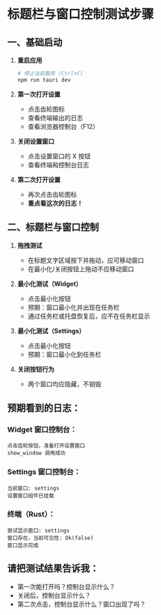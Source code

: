 # 标题栏与窗口控制测试步骤

## 一、基础启动

1. **重启应用**
   ```bash
   # 停止当前服务 (Ctrl+C)
   npm run tauri dev
   ```

2. **第一次打开设置**
   - 点击齿轮图标
   - 查看终端输出的日志
   - 查看浏览器控制台（F12）
   
3. **关闭设置窗口**
   - 点击设置窗口的 X 按钮
   - 查看终端和控制台日志

4. **第二次打开设置**
   - 再次点击齿轮图标
   - **重点看这次的日志！**

## 二、标题栏与窗口控制

1. **拖拽测试**
   - 在标题文字区域按下并拖动，应可移动窗口
   - 在最小化/关闭按钮上拖动不应移动窗口

2. **最小化测试（Widget）**
   - 点击最小化按钮
   - 预期：窗口最小化并出现在任务栏
   - 通过任务栏或托盘恢复后，应不在任务栏显示

3. **最小化测试（Settings）**
   - 点击最小化按钮
   - 预期：窗口最小化到任务栏

4. **关闭按钮行为**
   - 两个窗口均应隐藏，不销毁

## 预期看到的日志：

### Widget 窗口控制台：
```
点击齿轮按钮，准备打开设置窗口
show_window 调用成功
```

### Settings 窗口控制台：
```
当前窗口: settings
设置窗口组件已挂载
```

### 终端（Rust）：
```
尝试显示窗口: settings
窗口存在，当前可见性: Ok(false)
窗口显示完成
```

## 请把测试结果告诉我：
- 第一次能打开吗？控制台显示什么？
- 关闭后，控制台显示什么？
- 第二次点击，控制台显示什么？窗口出现了吗？

